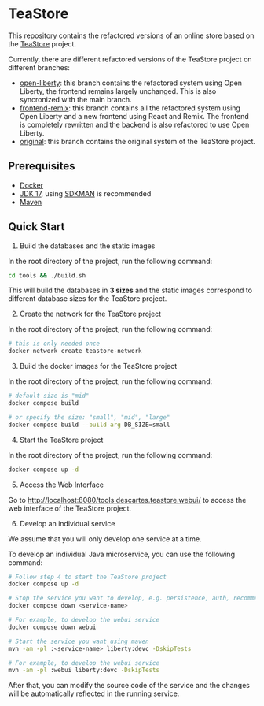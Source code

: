 # TeaStore

This repository contains the refactored versions of an online store based on the [TeaStore](https://github.com/DescartesResearch/TeaStore) project.

Currently, there are different refactored versions of the TeaStore project on different branches:

- [open-liberty](https://github.com/mactavishz/Teastore/tree/open-liberty): this branch contains the refactored system using Open Liberty, the frontend remains largely unchanged. This is also syncronized with the main branch.
- [frontend-remix](https://github.com/mactavishz/Teastore/tree/frontend-remix): this branch contains all the refactored system using Open Liberty and a new frontend using React and Remix. The frontend is completely rewritten and the backend is also refactored to use Open Liberty.
- [original](https://github.com/mactavishz/Teastore/tree/original): this branch contains the original system of the TeaStore project.

## Prerequisites

- [Docker](https://docs.docker.com/get-docker/)
- [JDK 17](https://openjdk.org/projects/jdk/17), using [SDKMAN](https://sdkman.io/) is recommended
- [Maven](https://maven.apache.org/download.cgi)

## Quick Start

1. Build the databases and the static images

In the root directory of the project, run the following command:

```bash
cd tools && ./build.sh
```

This will build the databases in **3 sizes** and the static images correspond to different database sizes for the TeaStore project.

2. Create the network for the TeaStore project

In the root directory of the project, run the following command:

```bash
# this is only needed once
docker network create teastore-network
```

3. Build the docker images for the TeaStore project

In the root directory of the project, run the following command:

```bash
# default size is "mid"
docker compose build

# or specify the size: "small", "mid", "large"
docker compose build --build-arg DB_SIZE=small
```

4. Start the TeaStore project

In the root directory of the project, run the following command:

```bash
docker compose up -d
```

5. Access the Web Interface

Go to [http://localhost:8080/tools.descartes.teastore.webui/](http://localhost:8080/tools.descartes.teastore.webui/) to access the web interface of the TeaStore project.

6. Develop an individual service

We assume that you will only develop one service at a time.

To develop an individual Java microservice, you can use the following command:

```bash
# Follow step 4 to start the TeaStore project
docker compose up -d

# Stop the service you want to develop, e.g. persistence, auth, recommender, webui
docker compose down <service-name>

# For example, to develop the webui service
docker compose down webui

# Start the service you want using maven
mvn -am -pl :<service-name> liberty:devc -DskipTests

# For example, to develop the webui service
mvn -am -pl :webui liberty:devc -DskipTests
```

After that, you can modify the source code of the service and the changes will be automatically reflected in the running service.
